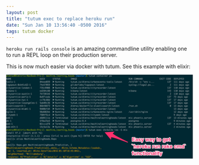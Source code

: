 ```yaml
---
layout: post
title: "tutum exec to replace heroku run"
date: "Sun Jan 10 13:56:40 -0500 2016"
tags: tutum docker
---
```


`heroku run rails console` is an amazing commandline utility enabling one to run a REPL loop on their production server.

This is now much easier via docker with tutum. See this example with elixir:

![Tutum Exec](/public/images/tutumExec.jpg)
